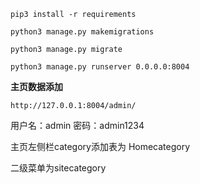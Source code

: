 ```
pip3 install -r requirements

python3 manage.py makemigrations

python3 manage.py migrate

python3 manage.py runserver 0.0.0.0:8004
```

**主页数据添加**

```
http://127.0.0.1:8004/admin/
```

用户名：admin
密码：admin1234

主页左侧栏category添加表为 Homecategory

二级菜单为sitecategory
